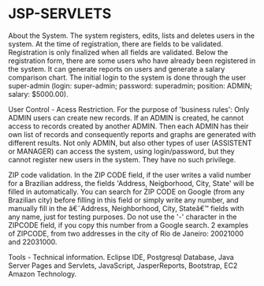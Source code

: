 # JSP-SERVLETS

About the System.
The system registers, edits, lists and deletes users in the system. At the time of registration, there are fields to be validated. 
Registration is only finalized when all fields are validated. Below the registration form, there are some users who have already been registered in the system.
It can generate reports on users and generate a salary comparison chart. The initial login to the system is done through the user super-admin 
(login: super-admin; password: superadmin; position: ADMIN; salary: $5000.00).

User Control - Acess Restriction.
For the purpose of 'business rules': Only ADMIN users can create new records. If an ADMIN is created, he cannot access to records created by another ADMIN. 
Then each ADMIN has their own list of records and consequently reports and graphs are generated with different results. Not only ADMIN, but also other types of user 
(ASSISTENT or MANAGER) can access the system, using login/password, but they cannot register new users in the system. They have no such privilege.

ZIP code validation.
In the ZIP CODE field, if the user writes a valid number for a Brazilian address, the fields 'Address, Neigborhood, City, State' will be filled in automatically. 
You can search for ZIP CODE on Google (from any Brazilian city) before filling in this field or simply write any number, and manually fill in the â€˜Address, 
Neighborhood, City, Stateâ€™ fields with any name, just for testing purposes. Do not use the '-' character in the ZIPCODE field, if you copy this number from a 
Google search. 2 examples of ZIPCODE, from two addresses in the city of Rio de Janeiro: 20021000 and 22031000.

Tools - Technical information.
Eclipse IDE, Postgresql Database, Java Server Pages and Servlets, JavaScript, JasperReports, Bootstrap, EC2 Amazon Technology.
